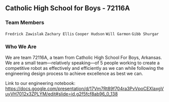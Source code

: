 ## Catholic High School for Boys - 72116A

### Team Members
`Fredrick Zawislak`
`Zachary Ellis`
`Cooper Hudson`
`Will Garmon`
`Gibb Shurgar`

### Who We Are
We are team 72116A, a team from Catholic High School For Boys, Arkansas. We are a small team—relatively speaking—of 5 people working to create a competitive robot as effectively and efficiently as we can while following the engineering design process to achieve excellence as best we can.

Link to our engineering notebook: https://docs.google.com/presentation/d/17Vm7Rt89f704ra3PvVpoCEXlaxgVuyVH7012x3ZPLYM/edit#slide=id.g2f5fcf8ab96_0_138
